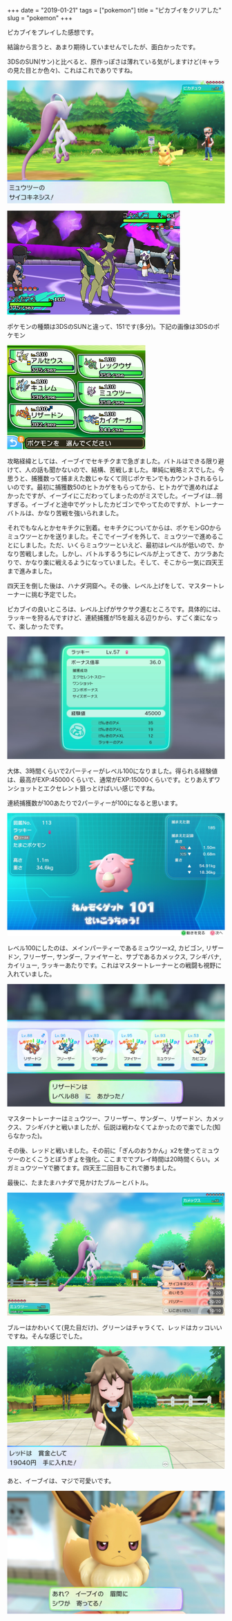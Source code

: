 +++
date = "2019-01-21"
tags = ["pokemon"]
title = "ピカブイをクリアした"
slug = "pokemon"
+++

ピカブイをプレイした感想です。

結論から言うと、あまり期待していませんでしたが、面白かったです。

3DSのSUN(サン)と比べると、原作っぽさは薄れている気がしますけど(キャラの見た目とか色々)、これはこれでありですね。

![](https://raw.githubusercontent.com/syui/img/master/old/pokemon_switch_pikabui_04.png)

![](https://raw.githubusercontent.com/syui/img/master/old/pokemon_3ds_sun_02.png)

ポケモンの種類は3DSのSUNと違って、151です(多分)。下記の画像は3DSのポケモン

![](https://raw.githubusercontent.com/syui/img/master/old/pokemon_3ds_sun_01.png)

攻略経緯としては、イーブイでセキチクまで急ぎました。バトルはできる限り避けて、人の話も聞かないので、結構、苦戦しました。単純に戦略ミスでした。今思うと、捕獲数って捕まえた数じゃなくて同じポケモンでもカウントされるらしいのです。最初に捕獲数50のヒトカゲをもらってから、ヒトカゲで進めればよかったですが、イーブイにこだわってしまったのがミスでした。イーブイは...弱すぎる。イーブイと途中でゲットしたカビゴンでやってたのですが、トレーナーバトルは、かなり苦戦を強いられました。

それでもなんとかセキチクに到着。セキチクについてからは、ポケモンGOからミュウツーとかを送りました。そこでイーブイを外して、ミュウツーで進めることにしました。ただ、いくらミュウツーといえど、最初はレベルが低いので、かなり苦戦しました。しかし、バトルするうちにレベルが上ってきて、カツラあたりで、かなり楽に戦えるようになっていました。そして、そこから一気に四天王まで進みました。

四天王を倒した後は、ハナダ洞窟へ。その後、レベル上げをして、マスタートレーナーに挑む予定でした。

ピカブイの良いところは、レベル上げがサクサク進むところです。具体的には、ラッキーを狩るんですけど、連続捕獲が15を超える辺りから、すごく楽になって、楽しかったです。

![](https://raw.githubusercontent.com/syui/img/master/old/pokemon_switch_pikabui_02.png)

大体、3時間くらいで2パーティーがレベル100になりました。得られる経験値は、最高がEXP:45000くらいで、通常がEXP:15000くらいです。とりあえずワンショットとエクセレント狙っとけばいい感じですね。

連続捕獲数が100あたりで2パーティーが100になると思います。

![](https://raw.githubusercontent.com/syui/img/master/old/pokemon_switch_pikabui_03.png)

レベル100にしたのは、メインパーティーであるミュウツーx2, カビゴン, リザードン, フリーザー, サンダー, ファイヤーと、サブであるカメックス, フシギバナ, カイリュー, ラッキーあたりです。これはマスタートレーナーとの戦闘も視野に入れていました。

![](https://raw.githubusercontent.com/syui/img/master/old/pokemon_switch_pikabui_01.png) 

マスタートレーナーはミュウツー、フリーザー、サンダー、リザードン、カメックス、フシギバナと戦いましたが、伝説は戦わなくてよかったので楽でした(知らなかった)。

その後、レッドと戦いました。その前に「ぎんのおうかん」x2を使ってミュウツーのとくこうとぼうぎょを強化。ここまででプレイ時間は20時間くらい。メガミュウツーYで勝てます。四天王二回目もこれで勝ちました。


最後に、たまたまハナダで見かけたブルーとバトル。

![](https://raw.githubusercontent.com/syui/img/master/old/pokemon_switch_pikabui_05.png)

ブルーはかわいくて(見た目だけ)、グリーンはチャラくて、レッドはカッコいいですね。そんな感じでした。

![](https://raw.githubusercontent.com/syui/img/master/old/pokemon_switch_pikabui_06.png)

あと、イーブイは、マジで可愛いです。

![](https://raw.githubusercontent.com/syui/img/master/old/pokemon_switch_pikabui_07.png)

